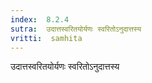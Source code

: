 ```yaml
---
index:  8.2.4
sutra:  उदात्तस्वरितयोर्यणः स्वरितोऽनुदात्तस्य
vritti:  samhita 
---
```


उदात्तस्वरितयोर्यणः स्वरितोऽनुदात्तस्य

